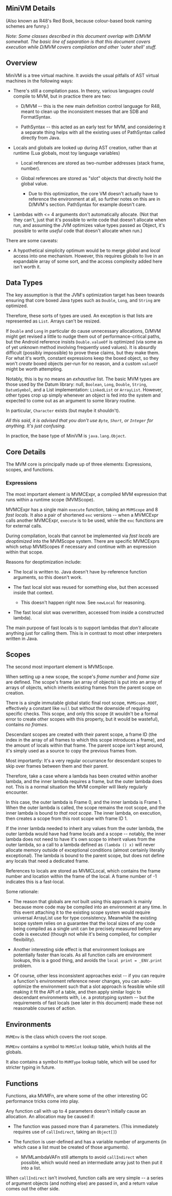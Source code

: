 ## MiniVM Details

(Also known as R48's Red Book, because colour-based book naming schemes are funny.)

*Note: Some classes described in this document overlap with D/MVM somewhat. The basic line of separation is that this document covers execution while D/MVM covers compilation and other 'outer shell' stuff.*

## Overview

MiniVM is a tree virtual machine. It avoids the usual pitfalls of AST virtual machines in the following ways:

* There's still a compilation pass. In theory, various languages *could* compile to MVM, but in practice there are two:
  
  * D/MVM -- this is the new main definition control language for R48, meant to clean up the inconsistent messes that are SDB and FormatSyntax.
  
  * PathSyntax -- this acted as an early test for MVM, and considering it a separate thing helps with all the existing uses of PathSyntax called directly from Java.

* Locals and globals are looked up during AST creation, rather than at runtime (Lua globals, most toy language variables)
  
  * Local references are stored as two-number addresses (stack frame, number).
  
  * Global references are stored as "slot" objects that directly hold the global value.
    
    * Due to this optimization, the core VM doesn't actually have to reference the environment at all, so further notes on this are in D/MVM's section. PathSyntax for example doesn't care.

* Lambdas with <= 4 arguments don't automatically allocate. (Not that they can't, just that it's possible to write code that doesn't allocate when run, and assuming the JVM optimizes value types passed as Object, it's possible to write *useful* code that doesn't allocate when run.)

There are some caveats:

* A hypothetical simplicity optimum would be to merge *global* and *local* access into one mechanism. However, this requires globals to live in an expandable array of some sort, and the access complexity added here isn't worth it.

## Data Types

The key assumption is that the JVM's optimization target has been towards ensuring that core boxed Java types such as `Double`, `Long`, and `String` are optimized.

Therefore, these sorts of types are used. An exception is that lists are represented as `List`. Arrays can't be resized.

If `Double` and `Long` in particular do cause unnecessary allocations, D/MVM might get revised a little to nudge them out of performance-critical paths, but the Android reference insists `Double.valueOf` is optimized (via some as of yet unknown method involving frequently used values). It is absurdly difficult (possibly impossible) to prove these claims, but they make them. For what it's worth, constant expressions keep the boxed object, so they won't *create* boxed objects per-run for no reason, and a custom `valueOf` might be worth attempting.

Notably, this is by no means an *exhaustive* list. The basic MVM types are those used by the Datum library: null, `Boolean`, `Long`, `Double`, `String`, `DatumSymbol`, and a List implementation: `LinkedList` or `ArrayList`. However, other types crop up simply whenever an object is fed into the system and expected to come out as an argument to some library routine.

In particular, `Character` exists (but maybe it shouldn't).

*All this said, it is advised that you don't use `Byte`, `Short`, or `Integer` for anything. It's just confusing.*

In practice, the base type of MiniVM is `java.lang.Object`.

## Core Details

The MVM core is principally made up of three elements: Expressions, scopes, and functions.

### Expressions

The most important element is MVMCExpr, a compiled MVM expression that runs within a runtime scope (MVMScope).

MVMCExpr has a single main `execute` function, taking an `MVMScope` and 8 *fast locals.* It also a pair of shortened `exc` versions -- when a MVMCExpr calls another MVMCExpr, `execute` is to be used, while the `exc` functions are for external calls.

During compilation, locals that cannot be implemented via *fast locals* are *deoptimized* into the MVMScope system. There are specific MVMCExprs which setup MVMScopes if necessary and continue with an expression within that scope.

Reasons for deoptimization include:

- The local is written to. Java doesn't have by-reference function arguments, so this doesn't work.

- The fast local slot was reused for something else, but then accessed inside that context.
  
  - This doesn't happen right now. See `newLocal` for reasoning.

- The fast local slot was overwritten, accessed from inside a constructed lambda).

The main purpose of fast locals is to support lambdas that *don't* allocate anything just for calling them. This is in contrast to most other interpreters written in Java.

## Scopes

The second most important element is MVMScope.

When setting up a new scope, the scope's *frame number* and *frame size* are defined. The scope's frame (an array of objects) is put into an array of arrays of objects, which inherits existing frames from the parent scope on creation.

There is a single immutable global static final root scope, `MVMScope.ROOT`, effectively a constant like `null` but without the downside of requiring specific checks. This scope, and only this scope (it wouldn't be a formal error to create other scopes with this property, but it would be wasteful), contains *no frames*.

Descendant scopes are created with their parent scope, a frame ID (the index in the array of all frames to which this scope introduces a frame), and the amount of locals within that frame. The parent scope isn't kept around, it's simply used as a source to copy the previous frames from.

Most importantly: It's a very regular occurrance for descendant scopes to skip over frames between them and their parent.

Therefore, take a case where a lambda has been created within another lambda, and the inner lambda requires a frame, but the outer lambda does not. This is a normal situation the MVM compiler will likely regularly encounter.

In this case, the outer lambda is Frame 0, and the inner lambda is Frame 1. When the outer lambda is called, the scope remains the root scope, and the inner lambda is bound *to that root scope*. The inner lambda, on execution, then creates a scope from this root scope with frame ID 1.

If the inner lambda needed to inherit any values from the outer lambda, the outer lambda would have had frame locals and a scope -- notably, the inner lambda does not need to have it's own scope to inherit values from the outer lambda, so a call to a lambda defined as `(lambda () x)` will never allocate memory outside of exceptional conditions (almost certainly literally exceptional). The lambda is bound to the parent scope, but does not define any locals that need a dedicated frame.

References to locals are stored as MVMCLocal, which contains the frame number and location within the frame of the local. A frame number of -1 indicates this is a fast-local.

Some rationale:

- The reason that globals are *not* built using this approach is mainly because more code may be compiled into an environment at any time. In this event attaching it to the existing scope system would require universal ArrayList use for type consistency. Meanwhile the existing scope system relies on a guarantee that the local sizes of any code being compiled as a single unit can be precisely measured before any code is executed (though not while it's being compiled, for compiler flexibility).

- Another interesting side effect is that environment lookups are potentially faster than locals. As all function calls are environment lookups, this is a good thing, and avoids the `local print = _ENV.print` problem.

- Of course, other less inconsistent approaches exist -- if you can require a function's environment reference never changes, you can auto-optimize the environment such that a slot approach is feasible while still making it fit the API of a table, and then apply similar logic to descendant environments with, i.e. a prototyping system -- but the requirements of fast locals (see later in this document) made these not reasonable courses of action.

## Environments

`MVMEnv` is the class which covers the root scope.

`MVMEnv` contains a symbol to `MVMSlot` lookup table, which holds all the globals.

It also contains a symbol to `MVMType` lookup table, which will be used for stricter typing in future.

## Functions

Functions, aka MVMFn, are where some of the other interesting GC performance tricks come into play.

Any function call with up to 4 parameters doesn't initially cause an allocation. An allocation may be caused if:

* The function was passed more than 4 parameters. (This immediately requires use of `callIndirect`, taking an `Object[]`)

* The function is user-defined and has a variable number of arguments (in which case a list must be created of those arguments).
  
  - MVMLambdaVAFn still attempts to avoid `callIndirect` when possible, which would need an intermediate array just to then put it into a list.

When `callIndirect` isn't involved, function calls are very simple -- a series of argument objects (and nothing else) are passed in, and a return value comes out the other side.
